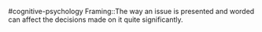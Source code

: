 #cognitive-psychology 
Framing::The way an issue is presented and worded can affect the decisions made on it quite significantly.
<!--SR:!2024-04-07,1,230-->